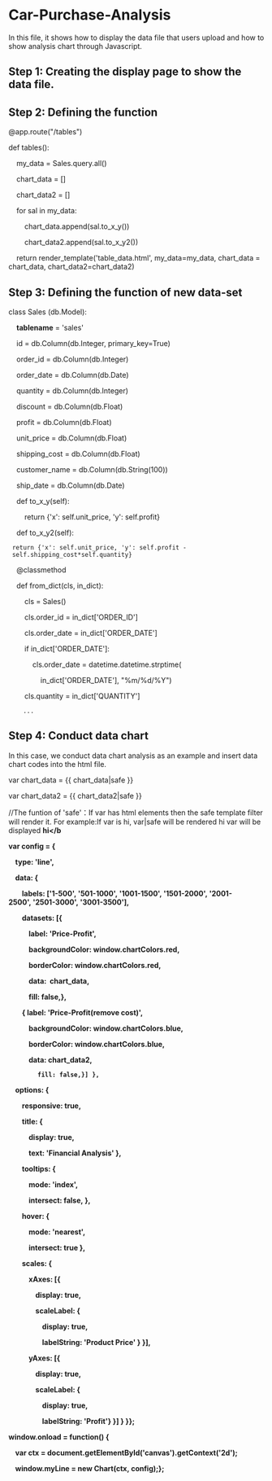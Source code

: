 # Car-Purchase-Analysis
In this file, it shows how to display the data file that users upload and how to show analysis chart through Javascript.

## Step 1: Creating the display page to show the data file.

## Step 2: Defining the function 

@app.route("/tables")

def tables():

    my_data = Sales.query.all()
    
    chart_data = []
    
    chart_data2 = []
    
    for sal in my_data:
    
        chart_data.append(sal.to_x_y()) 
        
        chart_data2.append(sal.to_x_y2())
        
    return render_template('table_data.html', my_data=my_data, chart_data = chart_data, chart_data2=chart_data2)
    
## Step 3: Defining the function of new data-set

class Sales (db.Model):

    __tablename__ = 'sales'
    
    id = db.Column(db.Integer, primary_key=True)
    
    order_id = db.Column(db.Integer)
    
    order_date = db.Column(db.Date)
    
    quantity = db.Column(db.Integer)
    
    discount = db.Column(db.Float)
    
    profit = db.Column(db.Float)
    
    unit_price = db.Column(db.Float)
    
    shipping_cost = db.Column(db.Float)
    
    customer_name = db.Column(db.String(100))
    
    ship_date = db.Column(db.Date)
    
    def to_x_y(self):
    
        return {'x': self.unit_price, 'y': self.profit}
        
    def to_x_y2(self):
    
     return {'x': self.unit_price, 'y': self.profit - self.shipping_cost*self.quantity}
     
    @classmethod
    
    def from_dict(cls, in_dict):
    
        cls = Sales() 
        
        cls.order_id = in_dict['ORDER_ID']
        
        cls.order_date = in_dict['ORDER_DATE']
        
        if in_dict['ORDER_DATE']:
        
            cls.order_date = datetime.datetime.strptime(
            
                in_dict['ORDER_DATE'], "%m/%d/%Y")
                
        cls.quantity = in_dict['QUANTITY']
        
        ...
        
## Step 4: Conduct data chart
In this case, we conduct data chart analysis as an example and insert data chart codes into the html file.

var chart_data = {{ chart_data|safe }} 

var chart_data2 = {{ chart_data2|safe }} 

//The funtion of 'safe'：If var has html elements then the safe template filter will render it. For example:If var is hi, var|safe will be rendered hi var will be displayed <b>hi</b
    
var config = {   

    type: 'line',
    
    data: {
    
        labels: ['1-500', '501-1000', '1001-1500', '1501-2000', '2001-2500', '2501-3000', '3001-3500'],
        
        datasets: [{
        
            label: 'Price-Profit',
            
            backgroundColor: window.chartColors.red,
            
            borderColor: window.chartColors.red,
            
            data:  chart_data,
            
            fill: false,},
            
        { label: 'Price-Profit(remove cost)',
        
            backgroundColor: window.chartColors.blue,
            
            borderColor: window.chartColors.blue,
            
            data: chart_data2,
            
            fill: false,}] },
    options: {
    
        responsive: true,
        
        title: {
        
            display: true,
            
            text: 'Financial Analysis' },
            
        tooltips: {
        
            mode: 'index',
            
            intersect: false, },
            
        hover: {
        
            mode: 'nearest',
            
            intersect: true },
            
        scales: {
        
            xAxes: [{
            
                display: true,
                
                scaleLabel: {
                
                    display: true,
                    
                    labelString: 'Product Price' } }],
                    
            yAxes: [{
            
                display: true,
                
                scaleLabel: {
                
                    display: true,
                    
                    labelString: 'Profit'} }] } }};
                    
window.onload = function() {

    var ctx = document.getElementById('canvas').getContext('2d'); 
    
    window.myLine = new Chart(ctx, config);};
    
</script>    


